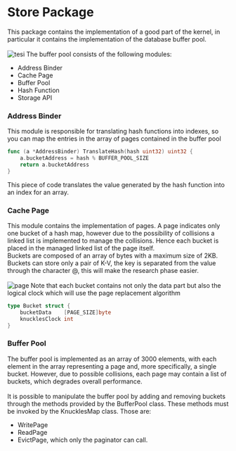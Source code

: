 # Store Package
This package contains the implementation of a good part of the kernel, in particular it contains the implementation of the database buffer pool. <br> <br>
![tesi](https://github.com/user-attachments/assets/c5e46d3c-c74a-46ed-9ed2-8bc2b643c2c8)
The buffer pool consists of the following modules: 
* Address Binder
* Cache Page
* Buffer Pool
* Hash Function
* Storage API
### Address Binder
This module is responsible for translating hash functions into indexes, so you can map the entries in the array of pages contained in the buffer pool <br>
```Go
func (a *AddressBinder) TranslateHash(hash uint32) uint32 {
	a.bucketAddress = hash % BUFFER_POOL_SIZE
	return a.bucketAddress
}
```
This piece of code translates the value generated by the hash function into an index for an array.
### Cache Page
This module contains the implementation of pages. A page indicates only one bucket of a hash map, however due to the possibility of collisions a linked list is implemented to manage the collisions. Hence each bucket is placed in the managed linked list of the page itself. <br>
Buckets are composed of an array of bytes with a maximum size of 2KB. Buckets can store only a pair of K-V, the key is separated from the value through the character @, this will make the research phase easier. <br><br>
![page](https://github.com/user-attachments/assets/ac6a0b10-2220-4329-9cd5-9798b62ba117)
Note that each bucket contains not only the data part but also the logical clock which will use the page replacement algorithm
```Go
type Bucket struct {
	bucketData    [PAGE_SIZE]byte
	knucklesClock int
}
```
### Buffer Pool
The buffer pool is implemented as an array of 3000 elements, with each element in the array representing a page and, more specifically, a single bucket. However, due to possible collisions, each page may contain a list of buckets, which degrades overall performance. <br> <br>
It is possible to manipulate the buffer pool by adding and removing buckets through the methods provided by the BufferPool class. These methods must be invoked by the KnucklesMap class.
Those are: 
* WritePage
* ReadPage
* EvictPage, which only the paginator can call.
